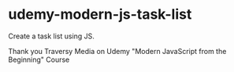 # udemy-modern-js-task-list

Create a task list using JS.

Thank you Traversy Media on Udemy "Modern JavaScript from the Beginning" Course